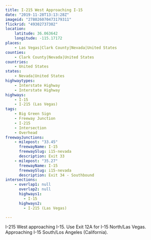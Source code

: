 ```yaml
---
title: I-215 West Approaching I-15
date: "2019-11-28T13:13:28Z"
imageid: "278026070473179311"
flickrid: "49302737302"
location:
    latitude: 36.063642
    longitude: -115.17172
places:
    - Las Vegas|Clark County|Nevada|United States
counties:
    - Clark County|Nevada|United States
countries:
    - United States
states:
    - Nevada|United States
highwaytypes:
    - Interstate Highway
    - Interstate Highway
highways:
    - I-15
    - I-215 (Las Vegas)
tags:
    - Big Green Sign
    - Freeway Junction
    - I-215
    - Intersection
    - Overhead
freewayJunctions:
    - milepost: "33.45"
      freewayName: I-15
      freewaySlug: i15-nevada
      description: Exit 33
    - milepost: "35.27"
      freewayName: I-15
      freewaySlug: i15-nevada
      description: Exit 34 - Southbound
intersections:
    - overlap1: null
      overlap2: null
      highways1:
        - I-15
      highways2:
        - I-215 (Las Vegas)

---
```

I-215 West approaching I-15.  Use Exit 12A for I-15 North/Las Vegas.  Approaching I-15 South/Los Angeles (California).